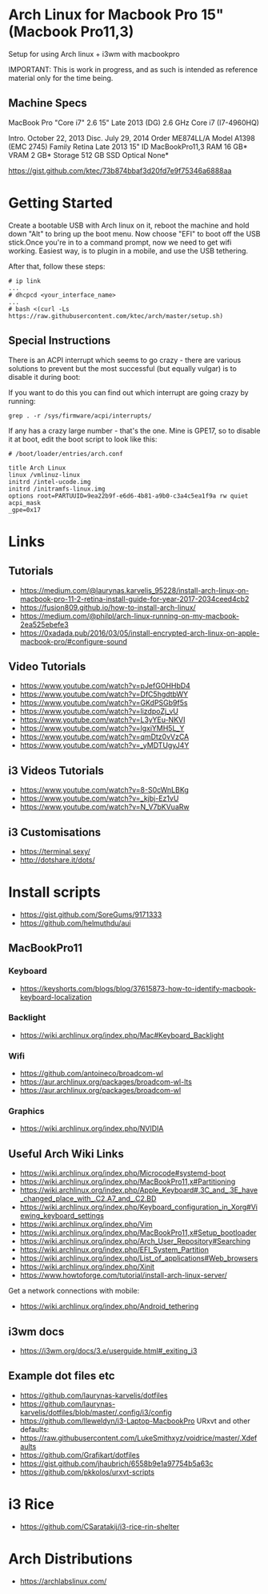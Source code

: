 # Arch Linux for Macbook Pro 15" (Macbook Pro11,3)
Setup for using Arch linux + i3wm with macbookpro

IMPORTANT: This is work in progress, and as such is intended as reference material only for the time being.

## Machine Specs

MacBook Pro "Core i7" 2.6 15" Late 2013 (DG) 	2.6 GHz Core i7 (I7-4960HQ)

Intro. 	October 22, 2013 	Disc. 	July 29, 2014
Order 	ME874LL/A 	Model 	A1398 (EMC 2745)
Family 	Retina Late 2013 15" 	ID 	MacBookPro11,3
RAM 	16 GB* 	VRAM 	2 GB*
Storage 	512 GB SSD 	Optical 	None*

https://gist.github.com/ktec/73b874bbaf3d20fd7e9f75346a6888aa


# Getting Started

Create a bootable USB with Arch linux on it, reboot the machine and hold down "Alt" to bring up the boot menu. Now choose "EFI" to boot off the USB stick.Once you're in to a command prompt, now we need to get wifi working. Easiest way, is to plugin in a mobile, and use the USB tethering.

After that, follow these steps:

```
# ip link
...
# dhcpcd <your_interface_name>
...
# bash <(curl -Ls https://raw.githubusercontent.com/ktec/arch/master/setup.sh)
```

## Special Instructions

There is an ACPI interrupt which seems to go crazy - there are various solutions to prevent but the most successful (but equally vulgar) is to disable it during boot:

If you want to do this you can find out which interrupt are going crazy by running:
```
grep . -r /sys/firmware/acpi/interrupts/
```
If any has a crazy large number - that's the one. Mine is GPE17, so to disable it at boot, edit the boot script to look like this:

```
# /boot/loader/entries/arch.conf

title Arch Linux
linux /vmlinuz-linux
initrd /intel-ucode.img
initrd /initramfs-linux.img
options root=PARTUUID=9ea22b9f-e6d6-4b81-a9b0-c3a4c5ea1f9a rw quiet acpi_mask
_gpe=0x17
```


# Links

## Tutorials
  - https://medium.com/@laurynas.karvelis_95228/install-arch-linux-on-macbook-pro-11-2-retina-install-guide-for-year-2017-2034ceed4cb2
  - https://fusion809.github.io/how-to-install-arch-linux/
  - https://medium.com/@philpl/arch-linux-running-on-my-macbook-2ea525ebefe3
  - https://0xadada.pub/2016/03/05/install-encrypted-arch-linux-on-apple-macbook-pro/#configure-sound

## Video Tutorials
 - https://www.youtube.com/watch?v=pJefGOHHbD4
 - https://www.youtube.com/watch?v=DfC5hgdtbWY
 - https://www.youtube.com/watch?v=GKdPSGb9f5s
 - https://www.youtube.com/watch?v=lizdpoZj_vU
 - https://www.youtube.com/watch?v=L3yYEu-NKVI
 - https://www.youtube.com/watch?v=lgxiYMH5L_Y
 - https://www.youtube.com/watch?v=qmDtz0vVzCA
 - https://www.youtube.com/watch?v=_yMDTUgyJ4Y

## i3 Videos Tutorials
 - https://www.youtube.com/watch?v=8-S0cWnLBKg
 - https://www.youtube.com/watch?v=_kjbj-Ez1vU
 - https://www.youtube.com/watch?v=N_V7bKVuaRw


## i3 Customisations
 - https://terminal.sexy/
 - http://dotshare.it/dots/


# Install scripts
 - https://gist.github.com/SoreGums/9171333
 - https://github.com/helmuthdu/aui


## MacBookPro11

### Keyboard
 - https://keyshorts.com/blogs/blog/37615873-how-to-identify-macbook-keyboard-localization

### Backlight
 - https://wiki.archlinux.org/index.php/Mac#Keyboard_Backlight

### Wifi
 - https://github.com/antoineco/broadcom-wl
 - https://aur.archlinux.org/packages/broadcom-wl-lts
 - https://aur.archlinux.org/packages/broadcom-wl

### Graphics
 - https://wiki.archlinux.org/index.php/NVIDIA

## Useful Arch Wiki Links
  - https://wiki.archlinux.org/index.php/Microcode#systemd-boot
  - https://wiki.archlinux.org/index.php/MacBookPro11,x#Partitioning
  - https://wiki.archlinux.org/index.php/Apple_Keyboard#.3C_and_.3E_have_changed_place_with_.C2.A7_and_.C2.BD
  - https://wiki.archlinux.org/index.php/Keyboard_configuration_in_Xorg#Viewing_keyboard_settings
  - https://wiki.archlinux.org/index.php/Vim
  - https://wiki.archlinux.org/index.php/MacBookPro11,x#Setup_bootloader
  - https://wiki.archlinux.org/index.php/Arch_User_Repository#Searching
  - https://wiki.archlinux.org/index.php/EFI_System_Partition
  - https://wiki.archlinux.org/index.php/List_of_applications#Web_browsers
  - https://wiki.archlinux.org/index.php/Xinit
  - https://www.howtoforge.com/tutorial/install-arch-linux-server/

Get a network connections with mobile:
  - https://wiki.archlinux.org/index.php/Android_tethering

## i3wm docs
 - https://i3wm.org/docs/3.e/userguide.html#_exiting_i3

## Example dot files etc
  - https://github.com/laurynas-karvelis/dotfiles
  - https://github.com/laurynas-karvelis/dotfiles/blob/master/.config/i3/config
  - https://github.com/lleweldyn/i3-Laptop-MacbookPro
URxvt and other defaults:
  - https://raw.githubusercontent.com/LukeSmithxyz/voidrice/master/.Xdefaults
  - https://github.com/Grafikart/dotfiles
  - https://gist.github.com/jhaubrich/6558b9e1a97754b5a63c
  - https://github.com/pkkolos/urxvt-scripts

# i3 Rice
  - https://github.com/CSaratakij/i3-rice-rin-shelter


# Arch Distributions
 - https://archlabslinux.com/

